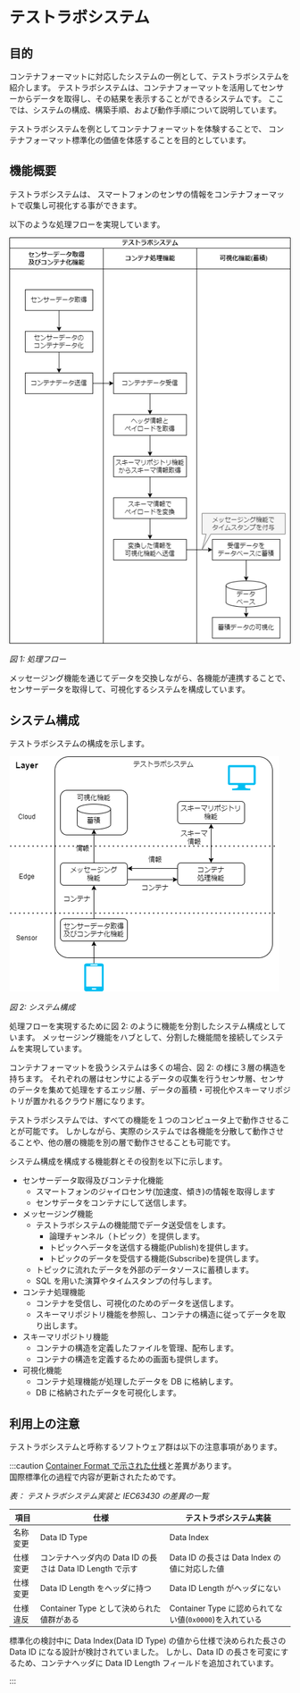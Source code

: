 # テストラボシステム

## 目的

コンテナフォーマットに対応したシステムの一例として、テストラボシステムを紹介します。
テストラボシステムは、コンテナフォーマットを活用してセンサーからデータを取得し、その結果を表示することができるシステムです。
ここでは、システムの構成、構築手順、および動作手順について説明しています。

テストラボシステムを例としてコンテナフォーマットを体験することで、
コンテナフォーマット標準化の価値を体感することを目的としています。

## 機能概要

テストラボシステムは、
スマートフォンのセンサの情報をコンテナフォーマットで収集し可視化する事ができます。

以下のような処理フローを実現しています。

![処理シーケンス](environment/sequence.drawio.png)

_図 1: 処理フロー_

メッセージング機能を通じてデータを交換しながら、各機能が連携することで、センサーデータを取得して、可視化するシステムを構成しています。

## システム構成

テストラボシステムの構成を示します。

![システム構成](environment/overview_on_pc.drawio.png)

_図 2: システム構成_

処理フローを実現するために図 2: のように機能を分割したシステム構成としています。
メッセージング機能をハブとして、分割した機能間を接続してシステムを実現しています。

コンテナフォーマットを扱うシステムは多くの場合、図 2: の様に３層の構造を持ちます。
それぞれの層はセンサによるデータの収集を行うセンサ層、センサのデータを集めて処理をするエッジ層、データの蓄積・可視化やスキーマリポジトリが置かれるクラウド層になります。

テストラボシステムでは、すべての機能を１つのコンピュータ上で動作させることが可能です。
しかしながら、実際のシステムでは各機能を分散して動作させることや、他の層の機能を別の層で動作させることも可能です。

システム構成を構成する機能群とその役割を以下に示します。

- センサーデータ取得及びコンテナ化機能
  - スマートフォンのジャイロセンサ(加速度、傾き)の情報を取得します
  - センサデータをコンテナにして送信します。
- メッセージング機能
  - テストラボシステムの機能間でデータ送受信をします。
    - 論理チャンネル（トピック）を提供します。
    - トピックへデータを送信する機能(Publish)を提供します。
    - トピックのデータを受信する機能(Subscribe)を提供します。
  - トピックに流れたデータを外部のデータソースに蓄積します。
  - SQL を用いた演算やタイムスタンプの付与します。
- コンテナ処理機能
  - コンテナを受信し、可視化のためのデータを送信します。
  - スキーマリポジトリ機能を参照し、コンテナの構造に従ってデータを取り出します。
- スキーマリポジトリ機能
  - コンテナの構造を定義したファイルを管理、配布します。
  - コンテナの構造を定義するための画面も提供します。
- 可視化機能
  - コンテナ処理機能が処理したデータを DB に格納します。
  - DB に格納されたデータを可視化します。
  

## 利用上の注意

テストラボシステムと呼称するソフトウェア群は以下の注意事項があります。

:::caution
[Container Format で示された仕様](./spec_guide)と差異があります。  
国際標準化の過程で内容が更新されたためです。

_表： テストラボシステム実装と IEC63430 の差異の一覧_

| 項目     | 仕様                                                      | テストラボシステム実装                                  |
| -------- | --------------------------------------------------------- | ------------------------------------------------------- |
| 名称変更 | Data ID Type                                              | Data Index                                              |
| 仕様変更 | コンテナヘッダ内の Data ID の長さは Data ID Length で示す | Data ID の長さは Data Index の値に対応した値            |
| 仕様変更 | Data ID Length をヘッダに持つ                             | Data ID Length がヘッダにない                           |
| 仕様違反 | Container Type として決められた値群がある                 | Container Type に認められてない値(`0x0000`)を入れている |

標準化の検討中に Data Index(Data ID Type) の値から仕様で決められた長さの Data ID になる設計が検討されていました。
しかし、Data ID の長さを可変にするため、コンテナヘッダに Data ID Length フィールドを追加されています。

:::
